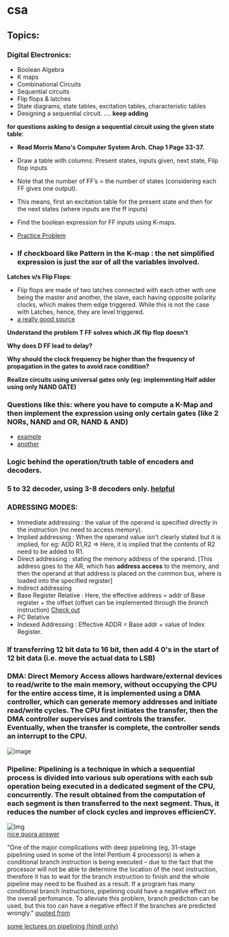 # csa

## Topics:

### Digital Electronics:
  - Boolean Algebra
  - K maps
  - Combinational Circuits
  - Sequential circuits
  - Flip flops & latches
  - State diagrams, state tables, excitation tables, characteristic tables
  - Designing a sequential circuit.
.... **keep adding**
  
**for questions asking to design a sequential circuit using the given state table**:
  
  - **Read Morris Mano's Computer System Arch. Chap 1 Page 33-37.**

  - Draw a table with columns: Present states, inputs given, next state, Flip flop inputs
  - Note that the number of FF’s = the number of states (considering each FF gives one output).
  - This means, first an excitation table for the present state and then for the next states (where inputs are the ff inputs)
  - Find the boolean expression for FF inputs using K-maps.
  - [Practice Problem](https://www.youtube.com/watch?v=t875Z-VCasQ)
    
  - ### **If checkboard like Pattern in the K-map** : the net simplified expression is just the xor of all the variables involved.

**Latches v/s Flip Flops**:
  - Flip flops are made of two latches connected with each other with one being the master and another, the slave, each having opposite polarity clocks, which makes them edge triggered. While this is not the case with Latches, hence, they are level triggered.
  - [a really good source](https://electronics.stackexchange.com/a/269984)

**Understand the problem T FF solves which JK flip flop doesn't**

**Why does D FF lead to delay?**  

**Why should the clock frequency be higher than the frequency of propagation in the gates to avoid race condition?**

**Realize circuits using universal gates only (eg: implementing Half adder using only NAND GATE)**

### Questions like this: where you have to compute a K-Map and then implement the expression using only certain gates (like 2 NORs, NAND and OR, NAND & AND)
   - [example](https://www.youtube.com/watch?v=8I9WoD4A9R0&list=PLI0y8_sKQPD991sipHcqWNOJ0nmCnqPSw&index=86)
   - [another](https://www.youtube.com/watch?v=SA1V9k3vHvg&list=PLI0y8_sKQPD991sipHcqWNOJ0nmCnqPSw&index=81)

### Logic behind the operation/truth table of encoders and decoders.

### 5 to 32 decoder, using 3-8 decoders only. [helpful](https://www.youtube.com/watch?v=Qcnmb7XuA8Y)

### ADRESSING MODES:
  - Immediate addressing : the value of the operand is specified directly in the instruction (no need to access memory).
  - Implied addressing : When the operand value isn't clearly stated but it is implied, for eg: ADD R1,R2 => Here, it is implied that the contents of R2 need to be added to R1.
  - Direct addressing : stating the memory address of the operand. [This address goes to the AR, which has **address access** to the memory, and then the operand at that address is placed on the common bus, where is loaded into the specified register]
  - Indirect addressing
  - Base Register Relative : Here, the effective address = addr of Base register + the offset (offset can be implemented through the *branch* instruction)
    [Check out](https://www.ibm.com/docs/en/aix/7.1?topic=processor-branch-instructions)
  - PC Relative
  - Indexed Addressing : Effective ADDR = Base addr + value of Index Register.

### If transferring 12 bit data to 16 bit, then add 4 0's in the start of 12 bit data (i.e. move the actual data to LSB)

### DMA: Direct Memory Access allows hardware/external devices to read/write to the main memory, without occupying the CPU for the entire access time, it is implemented using a DMA controller, which can generate memory addresses and initiate read/write cycles. The CPU first initiates the transfer, then the DMA controller supervises and controls the transfer. Eventually, when the transfer is complete, the controller sends an interrupt to the CPU.

![image](https://github.com/lakshya-chopra/csa/assets/77010972/489287b6-04be-45d0-94f3-2c2286a96936)

### Pipeline: Pipelining is a technique in which a sequential process is divided into various sub operations with each sub operation being executed in a dedicated segment of the CPU, concurrently. The result obtained from the computation of each segment is then transferred to the next segment. Thus, it reduces the number of clock cycles and improves efficienCY.
![Img](https://s0.stackpointer.io/wp-content/uploads/2009/02/pipelining.png)
<br>
[nice quora answer](https://www.quora.com/What-is-pipelining/answer/Ryan-Lam-1)

"One of the major complications with deep pipelining (eg, 31-stage pipelining used in some of the Intel Pentium 4 processors) is when a conditional branch instruction is being executed – due to the fact that the processor will not be able to determine the location of the next instruction, therefore it has to wait for the branch instruction to finish and the whole pipeline may need to be flushed as a result. If a program has many conditional branch instructions, pipelining could have a negative effect on the overall perfomance. To alleviate this problem, branch prediction can be used, but this too can have a negative effect if the branches are predicted wrongly." [quoted from](https://stackpointer.io/hardware/how-pipelining-improves-cpu-performance/113/)

[some lectures on pipelining (hindi only)](https://youtube.com/playlist?list=PL3R9-um41JsxFEluRokmVwMp3zF7JL7tL&si=hTKx5oBjOQ4Q3LvP)
    
     
